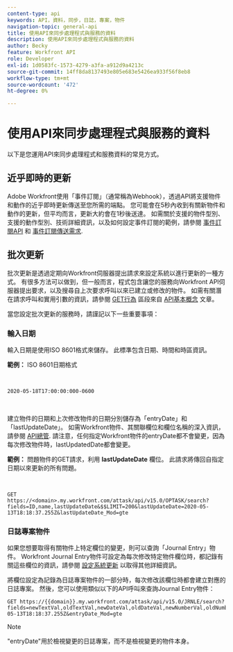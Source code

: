 ```yaml
---
content-type: api
keywords: API，資料，同步，日誌，專案，物件
navigation-topic: general-api
title: 使用API來同步處理程式與服務的資料
description: 使用API來同步處理程式與服務的資料
author: Becky
feature: Workfront API
role: Developer
exl-id: 1d0583fc-1573-4279-a3fa-a912d9a4213c
source-git-commit: 14ff8da8137493e805e683e5426ea933f56f8eb8
workflow-type: tm+mt
source-wordcount: '472'
ht-degree: 0%

---
```



# 使用API來同步處理程式與服務的資料

以下是您運用API來同步處理程式和服務資料的常見方式。

## 近乎即時的更新

Adobe Workfront使用「事件訂閱」（通常稱為Webhook），透過API將支援物件和動作的近乎即時更新傳送至您所需的端點。 您可能會在5秒內收到有關新物件和動作的更新，但平均而言，更新大約會在1秒後送達。 如需關於支援的物件型別、支援的動作型別、技術詳細資訊，以及如何設定事件訂閱的範例，請參閱 [事件訂閱API](../../wf-api/general/event-subs-api.md) 和 [事件訂閱傳送需求](../../wf-api/general/setup-event-sub-endpoint.md).

## 批次更新

批次更新是透過定期向Workfront伺服器提出請求來設定系統以進行更新的一種方式。 有很多方法可以做到，但一般而言，程式包含讓您的服務向Workfront API伺服器提出要求，以及搜尋自上次要求呼叫以來已建立或修改的物件。 如需有關潛在請求呼叫和實用引數的資訊，請參閱 [GET行為](../../wf-api/general/api-basics.md#get-behavior) 區段來自 [API基本概念](../../wf-api/general/api-basics.md) 文章。

當您設定批次更新的服務時，請謹記以下一些重要事項：

### 輸入日期

輸入日期是使用ISO 8601格式來儲存。 此標準包含日期、時間和時區資訊。

**範例：** ISO 8601日期格式

<!-- [Copy](javascript:void(0);) -->
 
<pre><code>2020-05-18T17:00:00:000-0600</code></pre> 

建立物件的日期和上次修改物件的日期分別儲存為「entryDate」和「lastUpdateDate」。 如需Workfront物件、其關聯欄位和欄位名稱的深入資訊，請參閱 [API總管](../../wf-api/general/api-explorer.md). 請注意，任何指定Workfront物件的entryDate都不會變更，因為每次修改物件時，lastUpdatedDate都會變更。

**範例：** 問題物件的GET請求，利用 **lastUpdateDate** 欄位。 此請求將傳回自指定日期以來更新的所有問題。

<!-- [Copy](javascript:void(0);) -->
 

```
GET
https://<domain>.my.workfront.com/attask/api/v15.0/OPTASK/search?fields=ID,name,lastUpdateDate&$$LIMIT=200&lastUpdateDate=2020-05-13T18:18:37.255Z&lastUpdateDate_Mod=gte
```

### 日誌專案物件

如果您想要取得有關物件上特定欄位的變更，則可以查詢「Journal Entry」物件。 Workfront Journal Entry物件可設定為每次修改特定物件欄位時，都記錄有關這些欄位的資訊，請參閱 [設定系統更新](../../administration-and-setup/set-up-workfront/system-tracked-update-feeds/configure-system-updates.md) 以取得其他詳細資訊。

將欄位設定為記錄為日誌專案物件的一部分時，每次修改該欄位時都會建立對應的日誌專案。 然後，您可以使用類似以下的API呼叫來查詢Journal Entry物件：

<!-- [Copy](javascript:void(0);) -->

<pre><code>GET https://&#123;&#123;domain&#125;&#125;.my.workfront.com/attask/api/v15.0/JRNLE/search?fields=newTextVal,oldTextVal,newDateVal,oldDateVal,newNumberVal,oldNumberVal,entryDate,objObjCode,objID,fieldName&fieldName=name&objObjCode=OPTASK&entryDate=2020-05-13T18:18:37.255Z&entryDate_Mod=gte</code></pre>

>[!NOTE]
>
>&quot;entryDate&quot;用於檢視變更的日誌專案，而不是檢視變更的物件本身。
